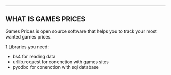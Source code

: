 --------------------------
   WHAT IS GAMES PRICES
--------------------------
Games Prices is open source software that helps you to track your most wanted games prices.

1.Libraries you need:
- bs4 for reading data
- urllib.request for conenction with games sites
- pyodbc for conenction with sql database
